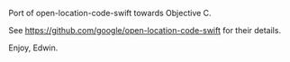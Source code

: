 Port of open-location-code-swift towards Objective C.

See https://github.com/google/open-location-code-swift for their details.

Enjoy, Edwin.
